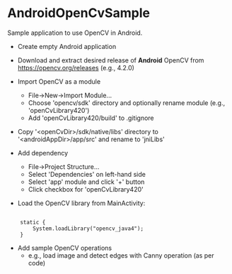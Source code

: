 # AndroidOpenCvSample

Sample application to use OpenCV in Android.

* Create empty Android application
* Download and extract desired release of **Android** OpenCV from https://opencv.org/releases (e.g., 4.2.0)

* Import OpenCV as a module
	* File->New->Import Module...
	* Choose 'opencv/sdk' directory and optionally rename module (e.g., 'openCvLibrary420')
	* Add 'openCvLibrary420/build' to .gitignore
* Copy '\<openCvDir\>/sdk/native/libs' directory to '\<androidAppDir>/app/src' and rename to 'jniLibs'

* Add dependency
	* File->Project Structure...
	* Select 'Dependencies' on left-hand side
	* Select 'app' module and click '+' button
	* Click checkbox for 'openCvLibrary420'

* Load the OpenCV library from MainActivity:
<pre><code>
	static {
		System.loadLibrary("opencv_java4");
	}
</pre></code>

* Add sample OpenCV operations
	* e.g., load image and detect edges with Canny operation (as per code)